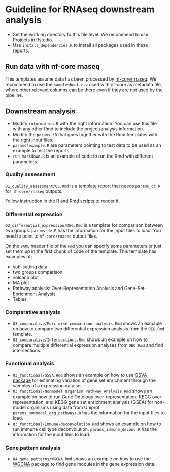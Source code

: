 # Guideline for RNAseq downstream analysis

- Set the working directory to this file level. We recommend to use Projects in Rstudio.
- Use `install_dependencies.R` to install all packages used in these reports.

## Run data with nf-core rnaseq

This templates assume data has been processed by [nf-core/rnaseq](https://nf-co.re/rnaseq/3.14.0/docs/usage).
We recommend to use the `samplesheet.csv` used with nf-core as metadata file, where other relevant columns can be there even if they are not used by the pipeline.

## Downstream analysis

- Modify `information.R` with the right information. You can use this file with any other Rmd to include the project/analysis information.
- Modify the `params_*R` that goes together with the Rmd templates with the right input files.
- `params*example.R` are parameters pointing to test data to be used as an example to test the reports.
- `run_markdown.R` is an example of code to run the Rmd with different parameters.

### Quality assessment

`01_quality_assessment/QC.Rmd` is a template report that needs `params_qc.R` for `nf-core/rnaseq` outputs.
 
Follow instruction in the R and Rmd scripts to render it.

### Differential expression

`02_differential_expression/DEG.Rmd` is a template for comparison between two groups. `params_de.R` has the information for the input files to load. You need to point to `nf-core/rnaseq` output files.

On the `YAML` header file of the `Rmd` you can specify some parameters or just set them up in the first chunk of code of the template. This template has examples of:

- sub-setting data
- two groups comparison
- volcano plot
- MA plot
- Pathway analysis: Over-Representation Analysis and Gene-Set-Enrichment Analysis
- Tables

### Comparative analysis

- `03_comparative/Pair-wise-comparison-analysis.Rmd` shows an exmaple on how to compare two differential expression analysis from the `DEG.Rmd` template.
- `03_comparative/Intersections.Rmd` shows an example on how to compare multiple differential expression analyses from `DEG.Rmd` and find intersections.

### Functional analysis

- `03_functional/GSVA.Rmd` shows an example on how to use [GSVA package](https://bioconductor.org/packages/release/bioc/html/GSVA.html) for estimating variation of gene set enrichment through the samples of a expression data set
- `03_functional/Nonmodel_Organism_Pathway_Analysis.Rmd` shows an example on how to run Gene Ontology over-representation, KEGG over-representation, and KEGG gene set enrichment analysis (GSEA) for non-model organisms using data from Uniprot. `params_nonmodel_org_pathways.R` has the information for the input files to load.
- `03_functional/Immune-deconvolution.Rmd` shows an example on how to run immune cell type deconvolution. `params_immune_deconv.R` has the information for the input files to load.

### Gene pattern analysis

- `04_gene_patterns/WGCNA.Rmd` shows an example on how to use the [WGCNA](https://cran.r-project.org/web/packages/WGCNA/index.html) package to find gene modules in the gene expression data.


